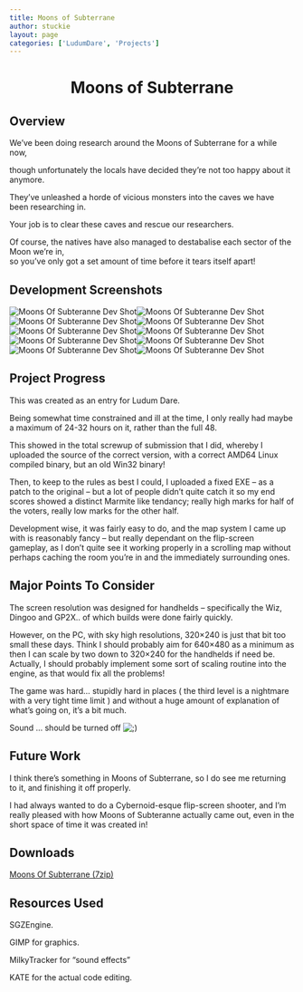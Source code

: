 ```yaml
---
title: Moons of Subterrane
author: stuckie
layout: page
categories: ['LudumDare', 'Projects']
---
```

<div style="text-align: center;">
  <h1>
    Moons of Subterrane
  </h1>
</div>

## Overview

We&#8217;ve been doing research around the Moons of Subterrane for a while now,

though unfortunately the locals have decided they&#8217;re not too happy about it anymore.

They&#8217;ve unleashed a horde of vicious monsters into the caves we have been researching in.

Your job is to clear these caves and rescue our researchers.

Of course, the natives have also managed to destabalise each sector of the Moon we&#8217;re in,  
so you&#8217;ve only got a set amount of time before it tears itself apart!

## Development Screenshots

![Moons Of Subteranne Dev Shot][1]![Moons Of Subteranne Dev Shot][2]  
![Moons Of Subteranne Dev Shot][3]![Moons Of Subteranne Dev Shot][4]  
![Moons Of Subteranne Dev Shot][5]![Moons Of Subteranne Dev Shot][6]  
![Moons Of Subteranne Dev Shot][7]![Moons Of Subteranne Dev Shot][8]  
![Moons Of Subteranne Dev Shot][9]![Moons Of Subteranne Dev Shot][10]

## Project Progress

This was created as an entry for Ludum Dare.

Being somewhat time constrained and ill at the time, I only really had maybe a maximum of 24-32 hours on it, rather than the full 48.

This showed in the total screwup of submission that I did, whereby I uploaded the source of the correct version, with a correct AMD64 Linux compiled binary, but an old Win32 binary!

Then, to keep to the rules as best I could, I uploaded a fixed EXE &#8211; as a patch to the original &#8211; but a lot of people didn&#8217;t quite catch it so my end scores showed a distinct Marmite like tendancy; really high marks for half of the voters, really low marks for the other half.

Development wise, it was fairly easy to do, and the map system I came up with is reasonably fancy &#8211; but really dependant on the flip-screen gameplay, as I don&#8217;t quite see it working properly in a scrolling map without perhaps caching the room you&#8217;re in and the immediately surrounding ones.

## Major Points To Consider

The screen resolution was designed for handhelds &#8211; specifically the Wiz, Dingoo and GP2X.. of which builds were done fairly quickly.

However, on the PC, with sky high resolutions, 320&#215;240 is just that bit too small these days. Think I should probably aim for 640&#215;480 as a minimum as then I can scale by two down to 320&#215;240 for the handhelds if need be. Actually, I should probably implement some sort of scaling routine into the engine, as that would fix all the problems!

The game was hard&#8230; stupidly hard in places ( the third level is a nightmare with a very tight time limit ) and without a huge amount of explanation of what&#8217;s going on, it&#8217;s a bit much.

Sound &#8230; should be turned off <img src="http://stuckiegamez.co.uk/wp-includes/images/smilies/icon_wink.gif" alt=";)" class="wp-smiley" />

## Future Work

I think there&#8217;s something in Moons of Subterrane, so I do see me returning to it, and finishing it off properly.

I had always wanted to do a Cybernoid-esque flip-screen shooter, and I&#8217;m really pleased with how Moons of Subteranne actually came out, even in the short space of time it was created in!

## Downloads

[Moons Of Subterrane (7zip)][11]

## Resources Used

SGZEngine.

GIMP for graphics.

MilkyTracker for &#8220;sound effects&#8221;

KATE for the actual code editing.

 [1]: /gamez/ludumdare/ld15/snapshot1.png
 [2]: /gamez/ludumdare/ld15/snapshot2.png
 [3]: /gamez/ludumdare/ld15/snapshot3.png
 [4]: /gamez/ludumdare/ld15/snapshot4.png
 [5]: /gamez/ludumdare/ld15/snapshot5.png
 [6]: /gamez/ludumdare/ld15/snapshot6.png
 [7]: /gamez/ludumdare/ld15/snapshot7.png
 [8]: /gamez/ludumdare/ld15/snapshot8.png
 [9]: /gamez/ludumdare/ld15/snapshot9.png
 [10]: /gamez/ludumdare/ld15/snapshot10.png
 [11]: /gamez/ludumdare/ld15/MoonsOfSubterrane-LD15.7z